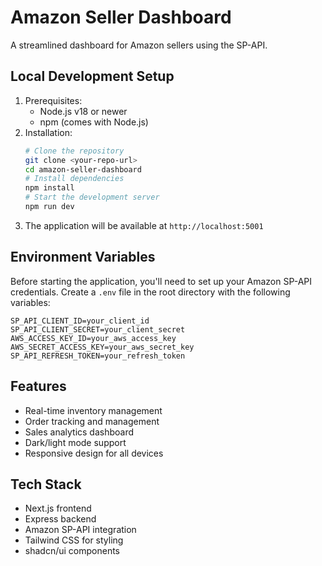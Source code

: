 # Amazon Seller Dashboard

A streamlined dashboard for Amazon sellers using the SP-API.

## Local Development Setup

1. Prerequisites:
   - Node.js v18 or newer
   - npm (comes with Node.js)
2. Installation:
   ```bash
   # Clone the repository
   git clone <your-repo-url>
   cd amazon-seller-dashboard
   # Install dependencies
   npm install
   # Start the development server
   npm run dev
   ```
3. The application will be available at `http://localhost:5001`

## Environment Variables

Before starting the application, you'll need to set up your Amazon SP-API credentials. Create a `.env` file in the root directory with the following variables:

```env
SP_API_CLIENT_ID=your_client_id
SP_API_CLIENT_SECRET=your_client_secret
AWS_ACCESS_KEY_ID=your_aws_access_key
AWS_SECRET_ACCESS_KEY=your_aws_secret_key
SP_API_REFRESH_TOKEN=your_refresh_token
```

## Features

- Real-time inventory management
- Order tracking and management
- Sales analytics dashboard
- Dark/light mode support
- Responsive design for all devices

## Tech Stack

- Next.js frontend
- Express backend
- Amazon SP-API integration
- Tailwind CSS for styling
- shadcn/ui components
